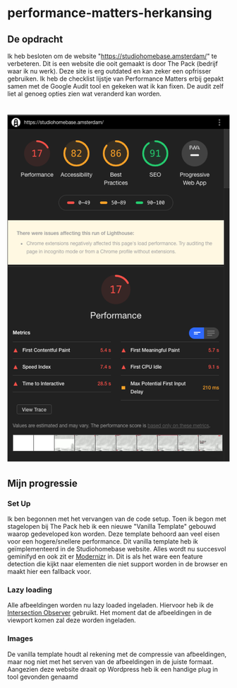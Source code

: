 # performance-matters-herkansing

## De opdracht
Ik heb besloten om de website "https://studiohomebase.amsterdam/" te verbeteren. Dit is een website die ooit gemaakt is door The Pack (bedrijf waar ik nu werk). Deze site is erg outdated en kan zeker een opfrisser gebruiken. Ik heb de checklist lijstje van Performance Matters erbij gepakt samen met de Google Audit tool en gekeken wat ik kan fixen. De audit zelf liet al genoeg opties zien wat veranderd kan worden.


# ![Audit score][banner]


## Mijn progressie

### Set Up
Ik ben begonnen met het vervangen van de code setup. Toen ik begon met stagelopen bij The Pack heb ik een nieuwe "Vanilla Template" gebouwd waarop gedeveloped kon worden. Deze template behoord aan veel eisen voor een hogere/snellere performance. Dit vanilla template heb ik geïmplementeerd in de Studiohomebase website. Alles wordt nu succesvol geminifyd en ook zit er [Modernizr](https://modernizr.com/) in. Dit is als het ware een feature detection die kijkt naar elementen die niet support worden in de browser en maakt hier een fallback voor.

### Lazy loading
Alle afbeeldingen worden nu lazy loaded ingeladen. Hiervoor heb ik de [Intersection Observer](https://developer.mozilla.org/en-US/docs/Web/API/Intersection_Observer_API) gebruikt. Het moment dat de afbeeldingen in de viewport komen zal deze worden ingeladen.

### Images
De vanilla template houdt al rekening met de compressie van afbeeldingen, maar nog niet met het serven van de afbeeldingen in de juiste formaat. Aangezien deze website draait op Wordpress heb ik een handige plug in tool gevonden genaamd 



[banner]: originele_auditscore.png
